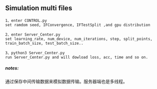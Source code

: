 ## Simulation multi files

```shell
1、enter CONTROL.py
set ramdom seed, IFConvergence, IFTestSplit ,and gpu distribution
```

```shell
2、enter Server_Center.py
set learning_rate, num_device, num_iterations, step, split_points,
train_batch_size, test_batch_size..
```

```shell
3、python3 Server_Center.py
run Server_Center.py and will dowload loss, acc, time and so on.
```



##### notes:

通过保存中间传输数据来模拟数据传输。服务器端也是多线程。